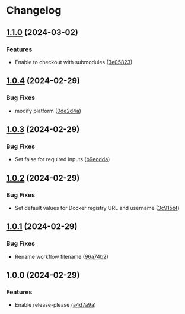 # Changelog

## [1.1.0](https://github.com/chanyou0311/docker-build-and-push-workflow/compare/v1.0.4...v1.1.0) (2024-03-02)


### Features

* Enable to checkout with submodules ([3e05823](https://github.com/chanyou0311/docker-build-and-push-workflow/commit/3e058235c0e298809f1ff51b47f49e42bc908b7d))

## [1.0.4](https://github.com/chanyou0311/docker-build-and-push-workflow/compare/v1.0.3...v1.0.4) (2024-02-29)


### Bug Fixes

* modify platform ([0de2d4a](https://github.com/chanyou0311/docker-build-and-push-workflow/commit/0de2d4adb8a57d546e5b8ed3e361c18c23f926b9))

## [1.0.3](https://github.com/chanyou0311/docker-build-and-push-workflow/compare/v1.0.2...v1.0.3) (2024-02-29)


### Bug Fixes

* Set false for required inputs ([b9ecdda](https://github.com/chanyou0311/docker-build-and-push-workflow/commit/b9ecddae26da8d76405f90837e2b8aba98618415))

## [1.0.2](https://github.com/chanyou0311/docker-build-and-push-workflow/compare/v1.0.1...v1.0.2) (2024-02-29)


### Bug Fixes

* Set default values for Docker registry URL and username ([3c915bf](https://github.com/chanyou0311/docker-build-and-push-workflow/commit/3c915bf277a632685920686512741de5e9685013))

## [1.0.1](https://github.com/chanyou0311/docker-build-and-push-workflow/compare/v1.0.0...v1.0.1) (2024-02-29)


### Bug Fixes

* Rename workflow filename ([96a74b2](https://github.com/chanyou0311/docker-build-and-push-workflow/commit/96a74b29dbd5f17da66710bf4aa7c2137a70f43e))

## 1.0.0 (2024-02-29)


### Features

* Enable release-please ([a4d7a9a](https://github.com/chanyou0311/docker-build-and-push-workflow/commit/a4d7a9a350bd107733a5eef15804242ad22fdf6f))
